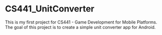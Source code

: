 # CS441_UnitConverter

This is my first project for CS441 - Game  Development for Mobile Platforms.
The goal of this project is to create a simple unit converter app for Android.
